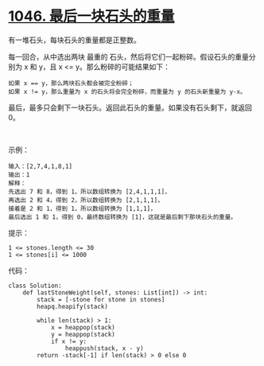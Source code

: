 # [1046. 最后一块石头的重量](https://leetcode.cn/problems/last-stone-weight/)

有一堆石头，每块石头的重量都是正整数。

每一回合，从中选出两块 最重的 石头，然后将它们一起粉碎。假设石头的重量分别为 x 和 y，且 x <= y。那么粉碎的可能结果如下：
```
如果 x == y，那么两块石头都会被完全粉碎；
如果 x != y，那么重量为 x 的石头将会完全粉碎，而重量为 y 的石头新重量为 y-x。
```
最后，最多只会剩下一块石头。返回此石头的重量。如果没有石头剩下，就返回 0。

 

示例：
```
输入：[2,7,4,1,8,1]
输出：1
解释：
先选出 7 和 8，得到 1，所以数组转换为 [2,4,1,1,1]，
再选出 2 和 4，得到 2，所以数组转换为 [2,1,1,1]，
接着是 2 和 1，得到 1，所以数组转换为 [1,1,1]，
最后选出 1 和 1，得到 0，最终数组转换为 [1]，这就是最后剩下那块石头的重量。
```

提示：
```
1 <= stones.length <= 30
1 <= stones[i] <= 1000
```

代码：
```python3
class Solution:
    def lastStoneWeight(self, stones: List[int]) -> int:
        stack = [-stone for stone in stones]
        heapq.heapify(stack)

        while len(stack) > 1:
            x = heappop(stack)
            y = heappop(stack)
            if x != y:
                heappush(stack, x - y)
        return -stack[-1] if len(stack) > 0 else 0
```